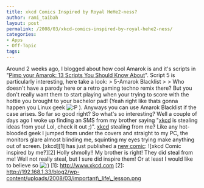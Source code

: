 ```yaml
---
title: xkcd Comics Inspired by Royal HeHe2-ness?
author: rami_taibah
layout: post
permalink: /2008/03/xkcd-comics-inspired-by-royal-hehe2-ness/
categories:
- Apps
- Off-Topic
tags: 
---
```

Around 2 weeks ago, I blogged about how cool Amarok is and it's scripts in "[Pimp your Amarok: 13 Scripts You Should Know About](/blog/linux-general/pimp-your-amarok-13-scripts-you-should-probably-know-about/)". Script 5 is particularly interesting, here take a look:
\> 5-Amarok Blacklist
\> 
\> Who doesn't have a parody here or a retro gaming techno remix there? But you don't really want them to start playing when your trying to score with the hottie you brought to your bachelor pad! (Yeah right like thats gonna happen you Linux geek ![:P](http://192.168.1.2/blog2/wp-includes/images/smilies/icon_razz.gif) ). Anyways you can use Amarok Blacklist if the case arises.
So far so good right? So what's so interesting? Well a couple of days ago I woke up finding an SMS from my brother saying "[xkcd](http://www.xkcd.com) is stealing ideas from you! Lol, check it out ;)". [xkcd](http://www.xkcd.com) stealing from me? Like any hot-blooded geek I jumped from under the covers and straight to my PC, the monitors glare almost blinding me, squinting my eyes trying make anything out of screen. \[xkcd\]\[1\] has just published a [new comic](http://xkcd.com/400/):
!\[xkcd Comic inspired by me?\]\[2\]
Holly shmolly!! My brother is right! They did  steal from me! Well not really steal, but I sure did inspire them! Or at least I would like to believe so ![:)](http://192.168.1.2/blog2/wp-includes/images/smilies/icon_smile.gif)
\[1\]: http://www.xkcd.com
\[2\]: http://192.168.1.33/blog2/wp-content/uploads/2008/03/important\_life\_lesson.png